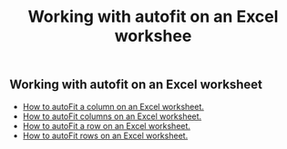﻿---
title:  Working with autofit on an Excel workshee
second_title: Aspose.Cells Cloud Documen
linktitle: Autofi
type: docs
url: /ar/worksheets/autofit/
aliases: [/autofit-rows-and-columns-of-worksheet/]
keywords: Autofit rows and columns on an Excel worksheet
description: Aspose.Cells Cloud REST API support autofitting rows and columns on an Excel worksheet. SDK support kinds of development languages. They include Android, C#, Go, Java, NodeJS, Perl, PHP, Python, Ruby, and swift
weight: 20
---
## Working with autofit on an Excel worksheet

- [How to autoFit a column on an Excel worksheet.](/cells/ar/worksheets/autofit/column/)
- [How to autoFit columns on an Excel worksheet.](/cells/ar/worksheets/autofit/columns/)
- [How to autoFit a row on an Excel worksheet.](/cells/ar/worksheets/autofit/row/)
- [How to autoFit rows on an Excel worksheet.](/cells/ar/worksheets/autofit/rows/)
